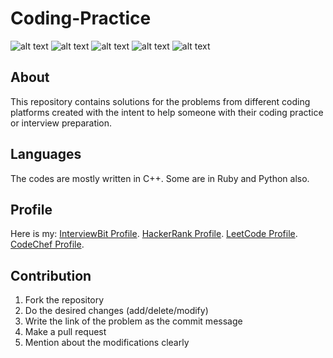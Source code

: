 # Coding-Practice

![alt text](https://dajh2p2mfq4ra.cloudfront.net/assets/header_logo_color-8d918751c3952f4b43dba8f398bd5a511072c71e9bd1473d474bdc124287e517.png.gz)
![alt text](https://theme.zdassets.com/theme_assets/9008406/036323c6afd10392aa5b7e3a2eb7557d17955c81.png)
![alt text](https://lh3.googleusercontent.com/proxy/qLyJzORL5os9xBaGSt1eHB90VYRAZJXetc5E7NPW5MQJiCLXJ2cZVsiMU5tHE6E162T6Yhqbg9_4fOUT6aHZzOe6GnkCYPMrsOAJ2e5UL1Uidq89EFmvRfa1CytqS4R_JvaCRlXs0WYtrhd5i8uodToMeqYSkg)
![alt text](https://d3keuzeb2crhkn.cloudfront.net/hackerrank/assets/styleguide/logo_wordmark-f5c5eb61ab0a154c3ed9eda24d0b9e31.svg)
![alt text](https://upload.wikimedia.org/wikipedia/commons/thumb/2/2f/Google_2015_logo.svg/1280px-Google_2015_logo.svg.png)

## About

This repository contains solutions for the problems from different coding platforms created with the intent to help someone with their coding practice or interview preparation.

## Languages

The codes are mostly written in C++. Some are in Ruby and Python also.

## Profile

Here is my:
[InterviewBit Profile](https://www.interviewbit.com/profile/rajan-pandey).
[HackerRank Profile](https://www.hackerrank.com/RajanPandey).
[LeetCode Profile](https://leetcode.com/rkpandey/).
[CodeChef Profile](https://www.codechef.com/users/rkpandey).

## Contribution

1. Fork the repository 
2. Do the desired changes (add/delete/modify)
3. Write the link of the problem as the commit message
4. Make a pull request
5. Mention about the modifications clearly